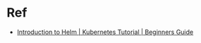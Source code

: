 # Ref
- [Introduction to Helm | Kubernetes Tutorial | Beginners Guide](https://www.youtube.com/watch?v=5_J7RWLLVeQ)